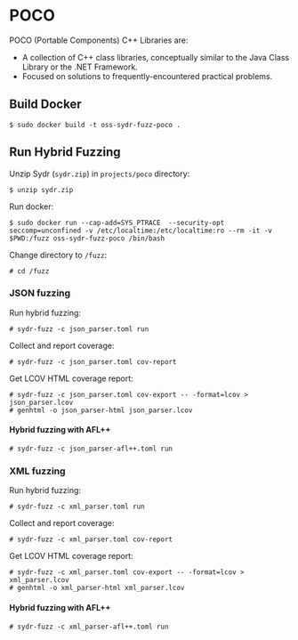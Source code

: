 # POCO

POCO (Portable Components) C++ Libraries are:

  * A collection of C++ class libraries, conceptually similar to the Java Class
Library or the .NET Framework.
  * Focused on solutions to frequently-encountered practical problems.

## Build Docker

    $ sudo docker build -t oss-sydr-fuzz-poco .

## Run Hybrid Fuzzing

Unzip Sydr (`sydr.zip`) in `projects/poco` directory:

    $ unzip sydr.zip

Run docker:

    $ sudo docker run --cap-add=SYS_PTRACE  --security-opt seccomp=unconfined -v /etc/localtime:/etc/localtime:ro --rm -it -v $PWD:/fuzz oss-sydr-fuzz-poco /bin/bash

Change directory to `/fuzz`:

    # cd /fuzz

### JSON fuzzing

Run hybrid fuzzing:

    # sydr-fuzz -c json_parser.toml run

Collect and report coverage:

    # sydr-fuzz -c json_parser.toml cov-report

Get LCOV HTML coverage report:

    # sydr-fuzz -c json_parser.toml cov-export -- -format=lcov > json_parser.lcov
    # genhtml -o json_parser-html json_parser.lcov

#### Hybrid fuzzing with AFL++

    # sydr-fuzz -c json_parser-afl++.toml run

### XML fuzzing

Run hybrid fuzzing:

    # sydr-fuzz -c xml_parser.toml run

Collect and report coverage:

    # sydr-fuzz -c xml_parser.toml cov-report

Get LCOV HTML coverage report:

    # sydr-fuzz -c xml_parser.toml cov-export -- -format=lcov > xml_parser.lcov
    # genhtml -o xml_parser-html xml_parser.lcov

#### Hybrid fuzzing with AFL++

    # sydr-fuzz -c xml_parser-afl++.toml run
